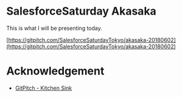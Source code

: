 # SalesforceSaturday Akasaka
This is what I will be presenting today.

[https://gitpitch.com/SalesforceSaturdayTokyo/akasaka-20180602](https://gitpitch.com/SalesforceSaturdayTokyo/akasaka-20180602)

# Acknowledgement
- [GitPitch - Kitchen Sink](https://github.com/gitpitch/kitchen-sink)
